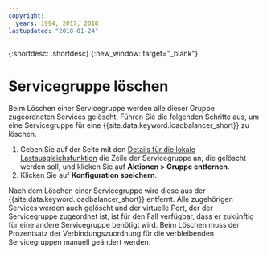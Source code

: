 ```yaml
---
copyright:
  years: 1994, 2017, 2018
lastupdated: "2018-01-24"
---
```


{:shortdesc: .shortdesc}
{:new_window: target="_blank"}

# Servicegruppe löschen

Beim Löschen einer Servicegruppe werden alle dieser Gruppe zugeordneten Services gelöscht. Führen Sie die folgenden Schritte aus, um eine Servicegruppe für eine {{site.data.keyword.loadbalancer_short}} zu löschen.

1. Geben Sie auf der Seite mit den [Details für die lokale Lastausgleichsfunktion](view-all-load-balancers.html) die Zeile der Servicegruppe an, die gelöscht werden soll, und klicken Sie auf **Aktionen > Gruppe entfernen**.
2. Klicken Sie auf **Konfiguration speichern**.

Nach dem Löschen einer Servicegruppe wird diese aus der {{site.data.keyword.loadbalancer_short}} entfernt. Alle zugehörigen Services werden auch gelöscht und der virtuelle Port, der der Servicegruppe zugeordnet ist, ist für den Fall verfügbar, dass er zukünftig für eine andere Servicegruppe benötigt wird. Beim Löschen muss der Prozentsatz der Verbindungszuordnung für die verbleibenden Servicegruppen manuell geändert werden.
